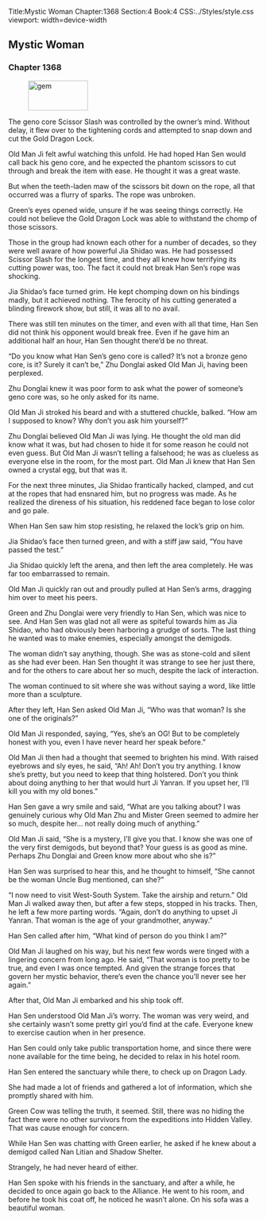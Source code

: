 Title:Mystic Woman 
Chapter:1368 
Section:4 
Book:4 
CSS:../Styles/style.css 
viewport: width=device-width
  
## Mystic Woman
### Chapter 1368
  
<figure>
	<img src="../Images/gem.gif" alt="gem" id="gem" width="120" height="60" />
</figure>
  

  
The geno core Scissor Slash was controlled by the owner’s mind. Without delay, it flew over to the tightening cords and attempted to snap down and cut the Gold Dragon Lock.

Old Man Ji felt awful watching this unfold. He had hoped Han Sen would call back his geno core, and he expected the phantom scissors to cut through and break the item with ease. He thought it was a great waste.

But when the teeth-laden maw of the scissors bit down on the rope, all that occurred was a flurry of sparks. The rope was unbroken.

Green’s eyes opened wide, unsure if he was seeing things correctly. He could not believe the Gold Dragon Lock was able to withstand the chomp of those scissors.

Those in the group had known each other for a number of decades, so they were well aware of how powerful Jia Shidao was. He had possessed Scissor Slash for the longest time, and they all knew how terrifying its cutting power was, too. The fact it could not break Han Sen’s rope was shocking.

Jia Shidao’s face turned grim. He kept chomping down on his bindings madly, but it achieved nothing. The ferocity of his cutting generated a blinding firework show, but still, it was all to no avail.

There was still ten minutes on the timer, and even with all that time, Han Sen did not think his opponent would break free. Even if he gave him an additional half an hour, Han Sen thought there’d be no threat.

“Do you know what Han Sen’s geno core is called? It’s not a bronze geno core, is it? Surely it can’t be,” Zhu Donglai asked Old Man Ji, having been perplexed.

Zhu Donglai knew it was poor form to ask what the power of someone’s geno core was, so he only asked for its name.

Old Man Ji stroked his beard and with a stuttered chuckle, balked. “How am I supposed to know? Why don’t you ask him yourself?”

Zhu Donglai believed Old Man Ji was lying. He thought the old man did know what it was, but had chosen to hide it for some reason he could not even guess. But Old Man Ji wasn’t telling a falsehood; he was as clueless as everyone else in the room, for the most part. Old Man Ji knew that Han Sen owned a crystal egg, but that was it.

For the next three minutes, Jia Shidao frantically hacked, clamped, and cut at the ropes that had ensnared him, but no progress was made. As he realized the direness of his situation, his reddened face began to lose color and go pale.

When Han Sen saw him stop resisting, he relaxed the lock’s grip on him.

Jia Shidao’s face then turned green, and with a stiff jaw said, “You have passed the test.”

Jia Shidao quickly left the arena, and then left the area completely. He was far too embarrassed to remain.

Old Man Ji quickly ran out and proudly pulled at Han Sen’s arms, dragging him over to meet his peers.

Green and Zhu Donglai were very friendly to Han Sen, which was nice to see. And Han Sen was glad not all were as spiteful towards him as Jia Shidao, who had obviously been harboring a grudge of sorts. The last thing he wanted was to make enemies, especially amongst the demigods.

The woman didn’t say anything, though. She was as stone-cold and silent as she had ever been. Han Sen thought it was strange to see her just there, and for the others to care about her so much, despite the lack of interaction.

The woman continued to sit where she was without saying a word, like little more than a sculpture.

After they left, Han Sen asked Old Man Ji, “Who was that woman? Is she one of the originals?”

Old Man Ji responded, saying, “Yes, she’s an OG! But to be completely honest with you, even I have never heard her speak before.”

Old Man Ji then had a thought that seemed to brighten his mind. With raised eyebrows and sly eyes, he said, “Ah! Ah! Don’t you try anything. I know she’s pretty, but you need to keep that thing holstered. Don’t you think about doing anything to her that would hurt Ji Yanran. If you upset her, I’ll kill you with my old bones.”

Han Sen gave a wry smile and said, “What are you talking about? I was genuinely curious why Old Man Zhu and Mister Green seemed to admire her so much, despite her… not really doing much of anything.”

Old Man Ji said, “She is a mystery, I’ll give you that. I know she was one of the very first demigods, but beyond that? Your guess is as good as mine. Perhaps Zhu Donglai and Green know more about who she is?”

Han Sen was surprised to hear this, and he thought to himself, “She cannot be the woman Uncle Bug mentioned, can she?”

“I now need to visit West-South System. Take the airship and return.” Old Man Ji walked away then, but after a few steps, stopped in his tracks. Then, he left a few more parting words. “Again, don’t do anything to upset Ji Yanran. That woman is the age of your grandmother, anyway.”

Han Sen called after him, “What kind of person do you think I am?”

Old Man Ji laughed on his way, but his next few words were tinged with a lingering concern from long ago. He said, “That woman is too pretty to be true, and even I was once tempted. And given the strange forces that govern her mystic behavior, there’s even the chance you’ll never see her again.”

After that, Old Man Ji embarked and his ship took off.

Han Sen understood Old Man Ji’s worry. The woman was very weird, and she certainly wasn’t some pretty girl you’d find at the cafe. Everyone knew to exercise caution when in her presence.

Han Sen could only take public transportation home, and since there were none available for the time being, he decided to relax in his hotel room.

Han Sen entered the sanctuary while there, to check up on Dragon Lady.

She had made a lot of friends and gathered a lot of information, which she promptly shared with him.

Green Cow was telling the truth, it seemed. Still, there was no hiding the fact there were no other survivors from the expeditions into Hidden Valley. That was cause enough for concern.

While Han Sen was chatting with Green earlier, he asked if he knew about a demigod called Nan Litian and Shadow Shelter.

Strangely, he had never heard of either.

Han Sen spoke with his friends in the sanctuary, and after a while, he decided to once again go back to the Alliance. He went to his room, and before he took his coat off, he noticed he wasn’t alone. On his sofa was a beautiful woman.